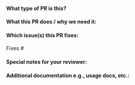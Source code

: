 <!--  Thanks for sending a pull request!  Here are some tips for you:

1. If this is your first time, please read our contributor guidelines.
2. Please label this pull request according to what type of issue you are addressing, especially if this is a release targeted pull request.
3. Ensure you have added or ran the appropriate tests for your PR.
5. If the PR is unfinished, you may add or remove a WIP or [WIP] prefix to your pull request title.
-->

#### What type of PR is this?

<!--
Add one of the following kinds:
type-bug
type-feature
type-docs
etc.

Optionally add one or more of the following kinds if applicable:
module-resultset
module-sql execution
etc.
-->

#### What this PR does / why we need it:

#### Which issue(s) this PR fixes:
<!--
*Automatically closes linked issue when PR is merged.
Usage: `Fixes #<issue number>`, or `Fixes (paste link of issue)`.
_If PR is about `failing-tests or flakes`, please post the related issues/tests in a comment and do not use `Fixes`_*
-->
Fixes #

#### Special notes for your reviewer:

<!--
This section is used to describe how this PR is implemented. 
If this is a PR that fixes a bug, this section describes how the bug was fixed.
If it's a new feature, this section briefly describes how to implement the new feature.
etc.
-->

#### Additional documentation e.g., usage docs, etc.:

<!--
This section can be blank if this pull request does not require a release note.

When adding links which point to resources within git repositories, please reference a specific commit and avoid
linking directly to the master branch. This ensures that links reference a
specific point in time, rather than a document that may change over time.

See here for guidance on getting permanent links to files: https://help.github.com/en/articles/getting-permanent-links-to-files

Please use the following format for linking documentation:
- [KEP]: <link>
- [Usage]: <link>
- [Other doc]: <link>
-->
```docs

```